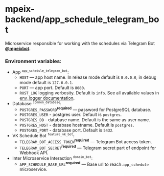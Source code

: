 # mpeix-backend/app_schedule_telegram_bot

Microservice responsible for working with the schedules via Telegram Bot [**@mpeixbot**](https://mpeixbot.t.me).

### Environment variables:
- App <sup>`app_schedule_telegram_bot`</sup>:
  - `HOST` — app host name. In release mode default is `0.0.0.0`, in debug mode default is `127.0.0.1`.
  - `PORT` — app port. Default is `8080`.
  - `RUST_LOG` logging verbosity. Default is `info`. See all available values in [env_logger documentation](https://docs.rs/env_logger/latest/env_logger/).
- Database <sup>`common_database`</sup>:
  - `POSTGRES_PASSWORD`<sup>**required**</sup> — password for PostgreSQL database.
  - `POSTGRES_USER` - postgres user. Default is `postgres`.
  - `POSTGRES_DB` - database name. Default is the same as user name.
  - `POSTGRES_HOST` - database hostname. Default is `postgres`.
  - `POSTGRES_PORT` - database port. Default is `5432`.
- VK Schedule Bot <sup>`feature_vk_bot`</sup>:
  - `TELEGRAM_BOT_ACCESS_TOKEN`<sup>**required**</sup> — Telegram Bot access token.
  - `TELEGRAM_BOT_SECRET`<sup>**required**</sup> — Telegram secret part of endpoint for Webhook API.
- Inter Microservice Interaction <sup>`domain_bot`</sup>:
  - `APP_SCHEDULE_BASE_URL`<sup>**required**</sup> — Base url to reach `app_schedule` microservice.
